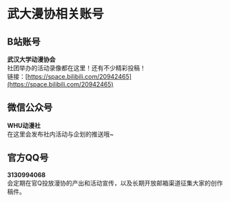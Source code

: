 # 武大漫协相关账号

## B站账号
**武汉大学动漫协会**  
社团举办的活动录像都在这里！还有不少精彩投稿！  
链接：[https://space.bilibili.com/20942465](https://space.bilibili.com/20942465)

## 微信公众号
**WHU动漫社**  
在这里会发布社内活动与企划的推送哦~

## 官方QQ号
**3130994068**  
会定期在官Q投放漫协的产出和活动宣传，以及长期开放邮箱渠道征集大家的创作稿件。